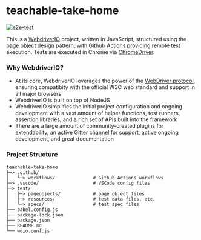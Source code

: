 # teachable-take-home

[![e2e-test](https://github.com/angelo-loria/teachable-take-home/actions/workflows/e2e-test.yaml/badge.svg)](https://github.com/angelo-loria/teachable-take-home/actions/workflows/e2e-test.yaml)


This is a [WebdriverIO](https://webdriver.io/docs/what-is-webdriverio) project, written in JavaScript, structured using the [page object design pattern](https://webdriver.io/docs/pageobjects), with Github Actions providing remote test execution. Tests are executed in Chrome via [ChromeDriver](https://sites.google.com/chromium.org/driver/).

### Why WebdriverIO?
* At its core, WebdriverIO leverages the power of the [WebDriver protocol](https://w3c.github.io/webdriver/), ensuring compatibity with the official W3C web standard and support in all major browsers
* WebdriverIO is built on top of NodeJS
* WebdriverIO simplifies the initial project configuration and ongoing development with a vast amount of helper functions, test runners, assertion libraries, and a rich set of APIs built into the framework
* There are a large amount of community-created plugins for extendability, an active Gitter channel for support, active ongoing development, and great documentation

### Project Structure

    teachable-take-home
    ├─> .github/
    │   └─> workflows/              # Github Actions workflows 
    ├─> .vscode/                    # VSCode config files
    ├─> test/
    │   ├─> pageobjects/            # page object files
    │   ├─> resources/              # test data files, etc.
    │   └─> specs/                  # test spec files
    ├── babel.config.js
    ├── package-lock.json
    ├── package.json
    ├── README.md
    └── wdio.conf.js